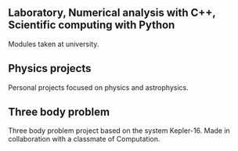 Laboratory, Numerical analysis with C++, Scientific computing with Python
-----------
Modules taken at university.

Physics projects
-----------
Personal projects focused on physics and astrophysics.

Three body problem
-----------
Three body problem project based on the system Kepler-16. Made in collaboration with a classmate of Computation.